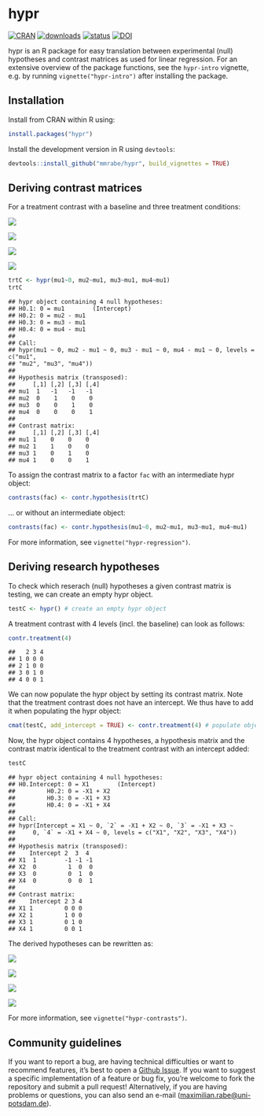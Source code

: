 hypr
====

[![CRAN](https://www.r-pkg.org/badges/version/hypr)](https://cran.r-project.org/package=hypr)
[![downloads](https://cranlogs.r-pkg.org/badges/hypr)](https://cran.r-project.org/package=hypr)
[![status](https://joss.theoj.org/papers/10.21105/joss.02134/status.svg)](https://joss.theoj.org/papers/10.21105/joss.02134)
[![DOI](https://zenodo.org/badge/208564895.svg)](https://zenodo.org/badge/latestdoi/208564895)

hypr is an R package for easy translation between experimental (null)
hypotheses and contrast matrices as used for linear regression. For an
extensive overview of the package functions, see the `hypr-intro`
vignette, e.g. by running `vignette("hypr-intro")` after installing the
package.

Installation
------------

Install from CRAN within R using:

``` r
install.packages("hypr")
```

Install the development version in R using `devtools`:

``` r
devtools::install_github("mmrabe/hypr", build_vignettes = TRUE)
```

Deriving contrast matrices
--------------------------

For a treatment contrast with a baseline and three treatment conditions:

![](https://render.githubusercontent.com/render/math?math=H_%7B0_1%7D:%20%5Cmu_1%20=%200)

![](https://render.githubusercontent.com/render/math?math=H_%7B0_2%7D:%20%5Cmu_2%20=%20%5Cmu_1)

![](https://render.githubusercontent.com/render/math?math=H_%7B0_3%7D:%20%5Cmu_3%20=%20%5Cmu_1)

![](https://render.githubusercontent.com/render/math?math=H_%7B0_4%7D:%20%5Cmu_4%20=%20%5Cmu_1)

``` r
trtC <- hypr(mu1~0, mu2~mu1, mu3~mu1, mu4~mu1)
trtC
```

    ## hypr object containing 4 null hypotheses:
    ## H0.1: 0 = mu1        (Intercept)
    ## H0.2: 0 = mu2 - mu1
    ## H0.3: 0 = mu3 - mu1
    ## H0.4: 0 = mu4 - mu1
    ## 
    ## Call:
    ## hypr(mu1 ~ 0, mu2 - mu1 ~ 0, mu3 - mu1 ~ 0, mu4 - mu1 ~ 0, levels = c("mu1", 
    ## "mu2", "mu3", "mu4"))
    ## 
    ## Hypothesis matrix (transposed):
    ##     [,1] [,2] [,3] [,4]
    ## mu1  1   -1   -1   -1  
    ## mu2  0    1    0    0  
    ## mu3  0    0    1    0  
    ## mu4  0    0    0    1  
    ## 
    ## Contrast matrix:
    ##     [,1] [,2] [,3] [,4]
    ## mu1 1    0    0    0   
    ## mu2 1    1    0    0   
    ## mu3 1    0    1    0   
    ## mu4 1    0    0    1

To assign the contrast matrix to a factor `fac` with an intermediate
hypr object:

``` r
contrasts(fac) <- contr.hypothesis(trtC)
```

… or without an intermediate object:

``` r
contrasts(fac) <- contr.hypothesis(mu1~0, mu2~mu1, mu3~mu1, mu4~mu1) 
```

For more information, see `vignette("hypr-regression")`.

Deriving research hypotheses
----------------------------

To check which reserach (null) hypotheses a given contrast matrix is
testing, we can create an empty hypr object.

``` r
testC <- hypr() # create an empty hypr object
```

A treatment contrast with 4 levels (incl. the baseline) can look as
follows:

``` r
contr.treatment(4)
```

    ##   2 3 4
    ## 1 0 0 0
    ## 2 1 0 0
    ## 3 0 1 0
    ## 4 0 0 1

We can now populate the hypr object by setting its contrast matrix. Note
that the treatment contrast does not have an intercept. We thus have to
add it when populating the hypr object:

``` r
cmat(testC, add_intercept = TRUE) <- contr.treatment(4) # populate object via contrast matrix
```

Now, the hypr object contains 4 hypotheses, a hypothesis matrix and the
contrast matrix identical to the treatment contrast with an intercept
added:

``` r
testC
```

    ## hypr object containing 4 null hypotheses:
    ## H0.Intercept: 0 = X1        (Intercept)
    ##         H0.2: 0 = -X1 + X2
    ##         H0.3: 0 = -X1 + X3
    ##         H0.4: 0 = -X1 + X4
    ## 
    ## Call:
    ## hypr(Intercept = X1 ~ 0, `2` = -X1 + X2 ~ 0, `3` = -X1 + X3 ~ 
    ##     0, `4` = -X1 + X4 ~ 0, levels = c("X1", "X2", "X3", "X4"))
    ## 
    ## Hypothesis matrix (transposed):
    ##    Intercept 2  3  4 
    ## X1  1        -1 -1 -1
    ## X2  0         1  0  0
    ## X3  0         0  1  0
    ## X4  0         0  0  1
    ## 
    ## Contrast matrix:
    ##    Intercept 2 3 4
    ## X1 1         0 0 0
    ## X2 1         1 0 0
    ## X3 1         0 1 0
    ## X4 1         0 0 1

The derived hypotheses can be rewritten as:

![](https://render.githubusercontent.com/render/math?math=H_%7B0_1%7D:%20%5Cmu_1%20=%200)

![](https://render.githubusercontent.com/render/math?math=H_%7B0_2%7D:%20%5Cmu_2%20=%20%5Cmu_1)

![](https://render.githubusercontent.com/render/math?math=H_%7B0_3%7D:%20%5Cmu_3%20=%20%5Cmu_1)

![](https://render.githubusercontent.com/render/math?math=H_%7B0_4%7D:%20%5Cmu_4%20=%20%5Cmu_1)

For more information, see `vignette("hypr-contrasts")`.

Community guidelines
--------------------

If you want to report a bug, are having technical difficulties or want
to recommend features, it’s best to open a [Github
Issue](https://github.com/mmrabe/hypr/issues/new/choose). If you want to
suggest a specific implementation of a feature or bug fix, you’re
welcome to fork the repository and submit a pull request! Alternatively,
if you are having problems or questions, you can also send an e-mail
(<a href="mailto:maximilian.rabe@uni-potsdam.de" class="email">maximilian.rabe@uni-potsdam.de</a>).
